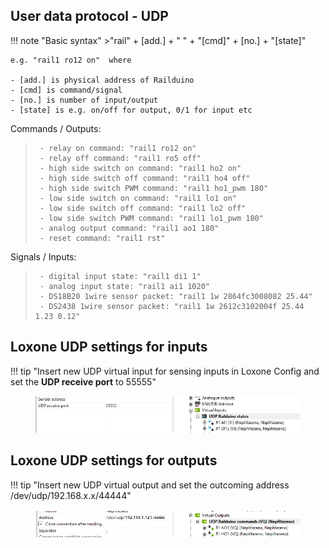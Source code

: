 ## User data protocol - UDP

!!! note "Basic syntax"
	>"rail" + [add.] + " " + "[cmd]" + [no.] + "[state]"  
	
	e.g. "rail1 ro12 on"  where  
	
	- [add.] is physical address of Railduino  
	- [cmd] is command/signal  
	- [no.] is number of input/output  
	- [state] is e.g. on/off for output, 0/1 for input etc  

Commands / Outputs:
>      - relay on command: "rail1 ro12 on"  
>      - relay off command: "rail1 ro5 off"  
>      - high side switch on command: "rail1 ho2 on"  
>      - high side switch off command: "rail1 ho4 off"  
>      - high side switch PWM command: "rail1 ho1_pwm 180"
>      - low side switch on command: "rail1 lo1 on"  
>      - low side switch off command: "rail1 lo2 off"  
>      - low side switch PWM command: "rail1 lo1_pwm 180"  
>      - analog output command: "rail1 ao1 180"  
>      - reset command: "rail1 rst"

Signals / Inputs: 
>      - digital input state: "rail1 di1 1"  
>      - analog input state: "rail1 ai1 1020"
>      - DS18B20 1wire sensor packet: "rail1 1w 2864fc3008082 25.44"  
>      - DS2438 1wire sensor packet: "rail1 1w 2612c3102004f 25.44 1.23 0.12"


## Loxone UDP settings for inputs

!!! tip "Insert new UDP virtual input for sensing inputs in Loxone Config and set the **UDP receive port** to 55555"
	<figure markdown="span">
	![](media/lox_udp_sett_1.png)
	</figure> 

## Loxone UDP settings for outputs

!!! tip "Insert new UDP virtual output and set the outcoming address /dev/udp/192.168.x.x/44444"
	<figure markdown="span">
	![](media/lox_udp_sett_2.png)
	</figure> 








